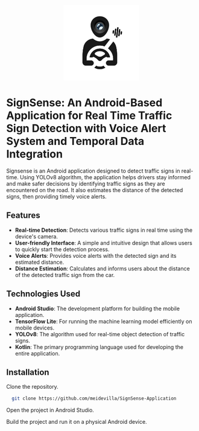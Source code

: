 <div align="center">
  <a>
    <img src="/app/src/main/res/drawable/logo.png" style="width: 200px" />
  </a>
</div>

# SignSense: An Android-Based Application for Real Time Traffic Sign Detection with Voice Alert System and Temporal Data Integration

Signsense is an Android application designed to detect traffic signs in real-time. Using YOLOv8 algorithm, the application helps drivers stay informed and make safer decisions by identifying traffic signs as they are encountered on the road. It also estimates the distance of the detected signs, then providing timely voice alerts.

## Features
- **Real-time Detection**: Detects various traffic signs in real time using the device's camera.
- **User-friendly Interface**: A simple and intuitive design that allows users to quickly start the detection process.
- **Voice Alerts**: Provides voice alerts with the detected sign and its estimated distance.
- **Distance Estimation**: Calculates and informs users about the distance of the detected traffic sign from the car.

## Technologies Used
- **Android Studio**: The development platform for building the mobile application.
- **TensorFlow Lite**: For running the machine learning model efficiently on mobile devices.
- **YOLOv8**: The algorithm used for real-time object detection of traffic signs.
- **Kotlin**: The primary programming language used for developing the entire application.

## Installation

Clone the repository.

```bash
  git clone https://github.com/meidevilla/SignSense-Application
```
Open the project in Android Studio.

Build the project and run it on a physical Android device.
